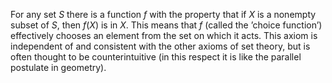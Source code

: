 For any set $S$ there is a function $f$ with the property that if $X$ is
a nonempty subset of $S$, then $f(X)$ is in $X$. This means that $f$
(called the ’choice function’) effectively chooses an element from the
set on which it acts. This axiom is independent of and consistent with
the other axioms of set theory, but is often thought to be
counterintuitive (in this respect it is like the parallel postulate in
geometry).
